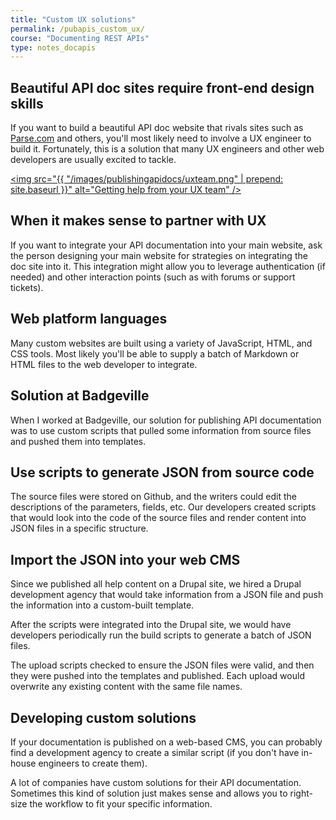 ```yaml
---
title: "Custom UX solutions"
permalink: /pubapis_custom_ux/
course: "Documenting REST APIs"
type: notes_docapis
---
```


## Beautiful API doc sites require front-end design skills

If you want to build a beautiful API doc website that rivals sites such as [Parse.com](http://parse.com) and others, you'll most likely need to involve a UX engineer to build it. Fortunately, this is a solution that many UX engineers and other web developers are usually excited to tackle.

<a href=""><img src="{{ "/images/publishingapidocs/uxteam.png" | prepend: site.baseurl }}" alt="Getting help from your UX team" /></a>

## When it makes sense to partner with UX

If you want to integrate your API documentation into your main website, ask the person designing your main website for strategies on integrating the doc site into it. This integration might allow you to leverage authentication (if needed) and other interaction points (such as with forums or support tickets). 

## Web platform languages 

Many custom websites are built using a variety of JavaScript, HTML, and CSS tools. Most likely you'll be able to supply a batch of Markdown or HTML files to the web developer to integrate.
## Solution at Badgeville

When I worked at Badgeville, our solution for publishing API documentation was to use custom scripts that pulled some information from source files and pushed them into templates.

## Use scripts to generate JSON from source code

The source files were stored on Github, and the writers could edit the descriptions of the parameters, fields, etc. Our developers created scripts that would look into the code of the source files and render content into JSON files in a specific structure. 

## Import the JSON into your web CMS

Since we published all help content on a Drupal site, we hired a Drupal development agency that would take information from a JSON file and push the information into a custom-built template. 

After the scripts were integrated into the Drupal site, we would have developers periodically run the build scripts to generate a batch of JSON files. 

The upload scripts checked to ensure the JSON files were valid, and then they were pushed into the templates and published. Each upload would overwrite any existing content with the same file names. 

## Developing custom solutions

If your documentation is published on a web-based CMS, you can probably find a development agency to create a similar script (if you don't have in-house engineers to create them).

A lot of companies have custom solutions for their API documentation. Sometimes this kind of solution just makes sense and allows you to right-size the workflow to fit your specific information.
